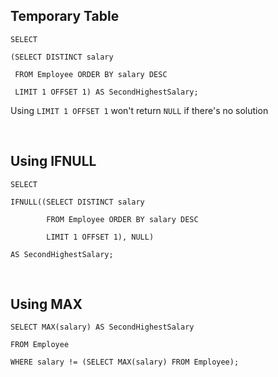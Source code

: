 ## Temporary Table

```MySQL
SELECT

(SELECT DISTINCT salary 

 FROM Employee ORDER BY salary DESC

 LIMIT 1 OFFSET 1) AS SecondHighestSalary;
```

Using ``LIMIT 1 OFFSET 1`` won't return ``NULL`` if there's no solution

<br/>

## Using IFNULL

```MySQL
SELECT

IFNULL((SELECT DISTINCT salary 

        FROM Employee ORDER BY salary DESC

        LIMIT 1 OFFSET 1), NULL) 
        
AS SecondHighestSalary;
```

<br/>

## Using MAX

```MySQL
SELECT MAX(salary) AS SecondHighestSalary

FROM Employee 
 
WHERE salary != (SELECT MAX(salary) FROM Employee);
```
